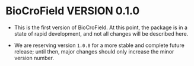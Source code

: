 <!--
This file should document all pull requests and all user-visible changes.

When a pull request is completed, changes made should be added to a section at
the top of this file called "# Unreleased". All changes should be categorized
under "## MAJOR CHANGES", "## MINOR CHANGES", or "## BUG FIXES" following the
major.minor.patch structure of semantic versioning. When applicable, entries
should include direct links to the relevant pull requests.

Then, when a new release is made, "# Unreleased" should be replaced by a heading
with the new version number, such as "# CHANGES IN BioCroField VERSION 2.0.0."
This section will combine all of the release notes from all of the pull requests
merged in since the previous release.

Subsequent commits will then include a new "Unreleased" section in preparation
for the next release.
-->

# BioCroField VERSION 0.1.0

- This is the first version of BioCroField. At this point, the package is in a
  state of rapid development, and not all changes will be described here.

- We are reserving version `1.0.0` for a more stable and complete future
  release; until then, major changes should only increase the minor version
  number.
